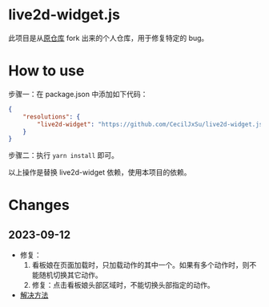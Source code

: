 # live2d-widget.js

此项目是从[原仓库](https://github.com/xiazeyu/live2d-widget.js) fork 出来的个人仓库，用于修复特定的 bug。

# How to use
步骤一：在 package.json 中添加如下代码：
```json
{
    "resolutions": {
        "live2d-widget": "https://github.com/CecilJxSu/live2d-widget.js"
    }
}
```

步骤二：执行 `yarn install` 即可。

以上操作是替换 live2d-widget 依赖，使用本项目的依赖。

# Changes
## 2023-09-12
+ 修复：
    1. 看板娘在页面加载时，只加载动作的其中一个。如果有多个动作时，则不能随机切换其它动作。
    2. 修复：点击看板娘头部区域时，不能切换头部指定的动作。
+ [解决方法](https://github.com/xiazeyu/live2d-widget.js/issues/62)